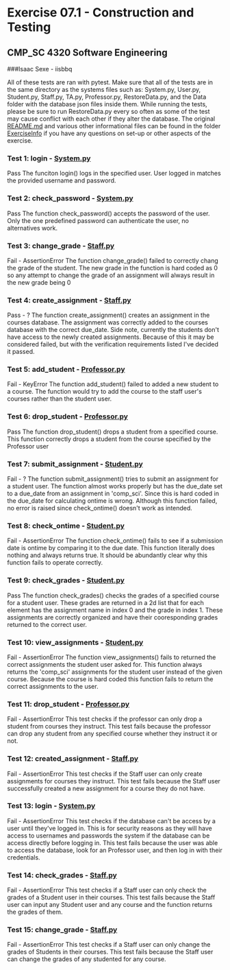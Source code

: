 # Exercise 07.1 - Construction and Testing
## CMP_SC 4320 Software Engineering
###Isaac Sexe - iisbbq

All of these tests are ran with pytest.  Make sure that all of the tests are in the same directory as the systems files such as: System.py, User.py, Student.py, Staff.py, TA.py, Professor.py, RestoreData.py, and the Data folder with the database json files inside them.  While running the tests, please be sure to run RestoreData.py every so often as some of the test may cause conflict with each other if they alter the database.  The original [README.md](./ExerciseInfo/README_Exercise.md) and various other informational files can be found in the folder [ExerciseInfo](./ExerciseInfo/) if you have any questions on set-up or other aspects of the exercise.

### Test 1: login - [System.py](./System.py)

Pass
    The funciton login() logs in the specified user.  User logged in matches the provided username and password.

### Test 2: check_password - [System.py](./System.py)

Pass
    The function check_password() accepts the password of the user.  Only the one predefined password can authenticate the user, no alternatives work.

### Test 3: change_grade - [Staff.py](./Staff.py)

Fail - AssertionError
    The function change_grade() failed to correctly chang the grade of the student.  The new grade in the function is hard coded as 0 so any attempt to change the grade of an assignment will always result in the new grade being 0

### Test 4: create_assignment - [Staff.py](./Staff.py)

Pass - ?
    The function create_assignment() creates an assignment in the courses database.  The assignment was correctly added to the courses database with the correct due_date.  Side note, currently the students don't have access to the newly created assignments.  Because of this it may be considered failed, but with the verification requirements listed I've decided it passed.

### Test 5: add_student - [Professor.py](./Professor.py)

Fail - KeyError
    The function add_student() failed to added a new student to a course.  The function would try to add the course to the staff user's courses rather than the student user.

### Test 6: drop_student - [Professor.py](./Professor.py)

Pass
    The function drop_student() drops a student from a specified course.  This function correctly drops a student from the course specified by the Professor user

### Test 7: submit_assignment - [Student.py](./Student.py)

Fail - ?
    The function submit_assignment() tries to submit an assignment for a student user.  The function almost works properly but has the due_date set to a due_date from an assignment in 'comp_sci'.  Since this is hard coded in the due_date for calculating ontime is wrong.  Although this function failed, no error is raised since check_ontime() doesn't work as intended.

### Test 8: check_ontime - [Student.py](./Student.py)

Fail - AssertionError
    The function check_ontime() fails to see if a submission date is ontime by comparing it to the due date.  This function literally does nothing and always returns true.  It should be abundantly clear why this function fails to operate correctly.

### Test 9: check_grades - [Student.py](./Student.py)

Pass
    The function check_grades() checks the grades of a specified course for a student user.  These grades are returned in a 2d list that for each element has the assignment name in index 0 and the grade in index 1.  These assignments are correctly organized and have their cooresponding grades returned to the correct user.

### Test 10: view_assignments - [Student.py](./Student.py)

Fail - AssertionError
    The function view_assignments() fails to returned the correct assignments the student user asked for.  This function always returns the 'comp_sci' assignments for the student user instead of the given course.  Because the course is hard coded this function fails to return the correct assignments to the user.

### Test 11: drop_student - [Professor.py](./Professor.py)

Fail - AssertionError
    This test checks if the professor can only drop a student from courses they instruct.  This test fails because the professor can drop any student from any specified course whether they instruct it or not.

### Test 12: created_assignment - [Staff.py](./Staff.py)

Fail - AssertionError
    This test checks if the Staff user can only create assignments for courses they instruct.  This test fails because the Staff user successfully created a new assignment for a course they do not have.

### Test 13: login - [System.py](./System.py)

Fail - AssertionError
    This test checks if the database can't be access by a user until they've logged in.  This is for security reasons as they will have access to usernames and passwords the system if the database can be access directly before logging in.  This test fails because the user was able to access the database, look for an Professor user, and then log in with their credentials.

### Test 14: check_grades - [Staff.py](./Staff.py)

Fail - AssertionError
    This test checks if a Staff user can only check the grades of a Student user in their courses.  This test fails because the Staff user can input any Student user and any course and the function returns the grades of them.

### Test 15: change_grade - [Staff.py](./Staff.py)

Fail - AssertionError
    This test checks if a Staff user can only change the grades of Students in their courses.  This test fails because the Staff user can change the grades of any studented for any course.

